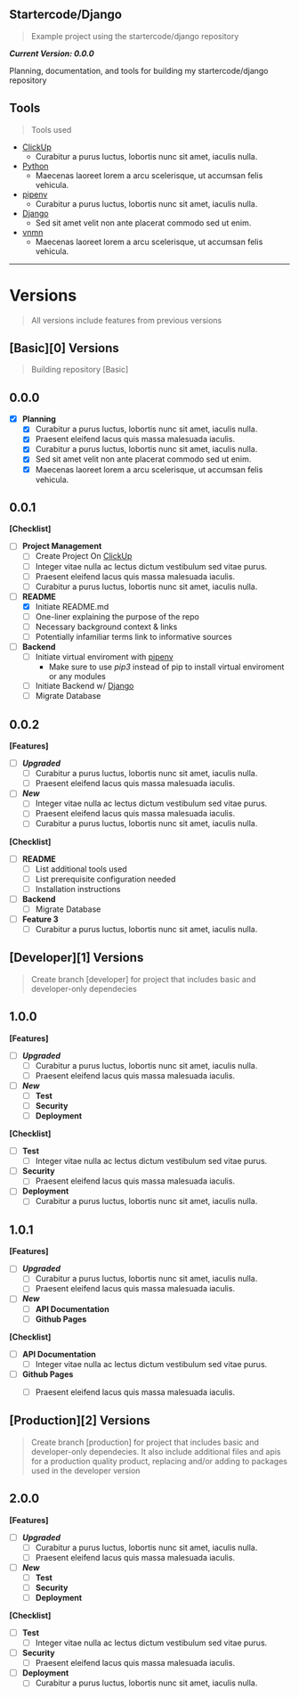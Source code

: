 Startercode/Django
---
> Example project using the startercode/django repository

***Current Version: 0.0.0***

Planning, documentation, and tools for building my startercode/django repository

Tools
---
> Tools used
- [ClickUp]()
  - Curabitur a purus luctus, lobortis nunc sit amet, iaculis nulla.
- [Python]()
  - Maecenas laoreet lorem a arcu scelerisque, ut accumsan felis vehicula.
- [pipenv]()
  - Curabitur a purus luctus, lobortis nunc sit amet, iaculis nulla.
- [Django]()
  - Sed sit amet velit non ante placerat commodo sed ut enim.
- [vnmn]()
  - Maecenas laoreet lorem a arcu scelerisque, ut accumsan felis vehicula.

---

# Versions
> All versions include features from previous versions

[Basic][0] Versions
---
> Building repository [Basic]

0.0.0
---

- [X] **Planning**
  - [X] Curabitur a purus luctus, lobortis nunc sit amet, iaculis nulla.
  - [X] Praesent eleifend lacus quis massa malesuada iaculis.
  - [X] Curabitur a purus luctus, lobortis nunc sit amet, iaculis nulla.
  - [X] Sed sit amet velit non ante placerat commodo sed ut enim.
  - [X] Maecenas laoreet lorem a arcu scelerisque, ut accumsan felis vehicula.
  
0.0.1
---

**[Checklist]**

- [ ] **Project Management**
  - [ ] Create Project On [ClickUp](https://app.clickup.com/login)
  - [ ] Integer vitae nulla ac lectus dictum vestibulum sed vitae purus.
  - [ ] Praesent eleifend lacus quis massa malesuada iaculis.
  - [ ] Curabitur a purus luctus, lobortis nunc sit amet, iaculis nulla.  
- [ ] **README**
  - [X] Initiate README.md
  - [ ] One-liner explaining the purpose of the repo
  - [ ] Necessary background context & links
  - [ ] Potentially infamiliar terms link to informative sources
- [ ] **Backend**
  - [ ] Initiate virtual enviroment with [pipenv](https://pypi.org/project/pipenv/) 
      - Make sure to use *pip3* instead of pip to install virtual enviroment or any modules
  - [ ] Initiate Backend w/ [Django](https://docs.djangoproject.com/en/3.1/intro/tutorial01/)
  - [ ] Migrate Database
  
0.0.2 
---

**[Features]**

- [ ] ***Upgraded***
  - [ ] Curabitur a purus luctus, lobortis nunc sit amet, iaculis nulla.
  - [ ] Praesent eleifend lacus quis massa malesuada iaculis.
  
- [ ] ***New***
  - [ ] Integer vitae nulla ac lectus dictum vestibulum sed vitae purus.
  - [ ] Praesent eleifend lacus quis massa malesuada iaculis.
  - [ ] Curabitur a purus luctus, lobortis nunc sit amet, iaculis nulla.

**[Checklist]**

- [ ] **README**
  - [ ] List additional tools used 
  - [ ] List prerequisite configuration needed   
  - [ ] Installation instructions
- [ ] **Backend**
  - [ ] Migrate Database
- [ ] **Feature 3**
  - [ ] Curabitur a purus luctus, lobortis nunc sit amet, iaculis nulla.

[Developer][1] Versions
---
> Create branch [developer] for project that includes basic and developer-only dependecies

1.0.0
---

**[Features]**

- [ ] ***Upgraded***
  - [ ] Curabitur a purus luctus, lobortis nunc sit amet, iaculis nulla.
  - [ ] Praesent eleifend lacus quis massa malesuada iaculis.
  
- [ ] ***New***
  - [ ] **Test**
  - [ ] **Security**
  - [ ] **Deployment**

**[Checklist]**

- [ ] **Test**
  - [ ] Integer vitae nulla ac lectus dictum vestibulum sed vitae purus.
- [ ] **Security**
  - [ ] Praesent eleifend lacus quis massa malesuada iaculis.
- [ ] **Deployment**
  - [ ] Curabitur a purus luctus, lobortis nunc sit amet, iaculis nulla.
  
1.0.1
---

**[Features]**

- [ ] ***Upgraded***
  - [ ] Curabitur a purus luctus, lobortis nunc sit amet, iaculis nulla.
  - [ ] Praesent eleifend lacus quis massa malesuada iaculis.
  
- [ ] ***New***
  - [ ] **API Documentation**
  - [ ] **Github Pages**

**[Checklist]**

- [ ] **API Documentation**
  - [ ] Integer vitae nulla ac lectus dictum vestibulum sed vitae purus.
- [ ] **Github Pages**
  - [ ] Praesent eleifend lacus quis massa malesuada iaculis.


[Production][2] Versions
---
> Create branch [production] for project that includes basic and developer-only dependecies. It also include additional files and apis for a production quality product, replacing and/or adding to packages used in the developer version

2.0.0
---

**[Features]**

- [ ] ***Upgraded***
  - [ ] Curabitur a purus luctus, lobortis nunc sit amet, iaculis nulla.
  - [ ] Praesent eleifend lacus quis massa malesuada iaculis.
  
- [ ] ***New***
  - [ ] **Test**
  - [ ] **Security**
  - [ ] **Deployment**

**[Checklist]**

- [ ] **Test**
  - [ ] Integer vitae nulla ac lectus dictum vestibulum sed vitae purus.
- [ ] **Security**
  - [ ] Praesent eleifend lacus quis massa malesuada iaculis.
- [ ] **Deployment**
  - [ ] Curabitur a purus luctus, lobortis nunc sit amet, iaculis nulla.
